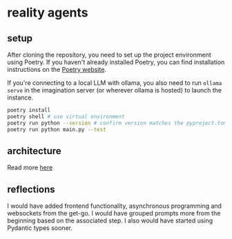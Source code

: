 # reality agents

## setup

After cloning the repository, you need to set up the project environment using Poetry. If you haven't already installed Poetry, you can find installation instructions on the [Poetry website](https://python-poetry.org/docs/).

If you're connecting to a local LLM with ollama, you also need to run `ollama serve` in the imagination server (or wherever ollama is hosted) to launch the instance. 

 ```bash
 poetry install
 poetry shell # use virtual environment
 poetry run python --version # confirm version matches the pyproject.toml
 poetry run python main.py --test
```


## architecture

Read more [here](./reality_agents/README.md)


## reflections

I would have added frontend functionality, asynchronous programming and websockets from the get-go.  I would have grouped prompts more from the beginning based on the associated step.  I also would have started using Pydantic types sooner.  
